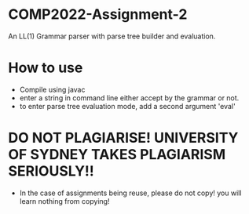 # COMP2022-Assignment-2
An LL(1) Grammar parser with parse tree builder and evaluation.

# How to use
* Compile using javac
* enter a string in command line either accept by the grammar or not.
* to enter parse tree evaluation mode, add a second argument 'eval'

# DO NOT PLAGIARISE! UNIVERSITY OF SYDNEY TAKES PLAGIARISM SERIOUSLY!!
* In the case of assignments being reuse, please do not copy! you will learn nothing from copying!

